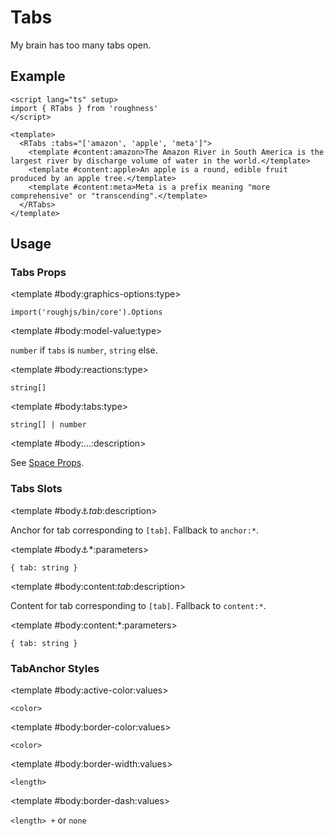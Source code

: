 <script lang="ts" setup>
import { RDetails, RSpace, RTable, RTabs, RText } from 'roughness'
</script>

# Tabs

My brain has too many tabs open.

## Example

<RDetails>
  <template #summary>Show Code</template>

```vue
<script lang="ts" setup>
import { RTabs } from 'roughness'
</script>

<template>
  <RTabs :tabs="['amazon', 'apple', 'meta']">
    <template #content:amazon>The Amazon River in South America is the largest river by discharge volume of water in the world.</template>
    <template #content:apple>An apple is a round, edible fruit produced by an apple tree.</template>
    <template #content:meta>Meta is a prefix meaning "more comprehensive" or "transcending".</template>
  </RTabs>
</template>
```

</RDetails>

<RTabs :tabs="['amazon', 'apple', 'meta']">
  <template #content:amazon>The Amazon River in South America is the largest river by discharge volume of water in the world.</template>
  <template #content:apple>An apple is a round, edible fruit produced by an apple tree.</template>
  <template #content:meta>Meta is a prefix meaning "more comprehensive" or "transcending".</template>
</RTabs>

## Usage

### Tabs Props

<RSpace overflow>
<RTable
  :columns="['name', 'type', 'default', 'description']"
  :rows="['graphics-options', 'model-value', 'reactions', 'tabs', '...']"
>
  <template #body:*:name="{ row }">{{ row }}</template>

  <template #body:graphics-options:type>

  `import('roughjs/bin/core').Options`

  </template>
  <template #body:graphics-options:description>

  [Options for Rough.js](https://github.com/rough-stuff/rough/wiki#options).

  See [Graphics Configuration](/components/graphics#component-prop).

  </template>

  <template #body:model-value:type>

  `number` if `tabs` is `number`, `string` else.

  </template>
  <template #body:model-value:description>

  Currently active tab key.

  </template>

  <template #body:reactions:type>

  `string[]`

  </template>
  <template #body:reactions:default>

  `['hover', 'focus-within', 'active']`

  </template>
  <template #body:reactions:description>

  States that trigger graphics redrawing.

  See [Reactions](/guide/theme#reactions).

  </template>

  <template #body:tabs:type>

  `string[] | number`

  </template>
  <template #body:tabs:default>
    <RText type="error">Required</RText>.
  </template>
  <template #body:tabs:description>

  Tab keys. Recommended to use all lowercase letters and hyphens and underscores.

  When specified as number, integer strings of `1...n` will be generated as values.

  </template>

  <template #body:...:description>

  See [Space Props](/components/space#props).

  </template>
</RTable>
</RSpace>

### Tabs Slots

<RSpace overflow>
<RTable
  :columns="['name', 'parameters', 'description']"
  :rows="['anchor:_tab_', 'anchor:*', 'content:_tab_', 'content:*']"
>
  <template #body:*:name="{ row }">{{ row.replace(/_(\w+)_/g, '[$1]') }}</template>

  <template #body:anchor:_tab_:description>

  Anchor for tab corresponding to `[tab]`. Fallback to `anchor:*`.

  </template>

  <template #body:anchor:*:parameters>

  `{ tab: string }`

  </template>
  <template #body:anchor:*:description>

  Anchor for each tab. Defaults to `startCase(tab)`.

  </template>

  <template #body:content:_tab_:description>

  Content for tab corresponding to `[tab]`. Fallback to `content:*`.

  </template>

  <template #body:content:*:parameters>

  `{ tab: string }`

  </template>
  <template #body:content:*:description>

  Content for each tab.

  </template>
</RTable>
</RSpace>

### TabAnchor Styles

<RSpace overflow>
<RTable
  :columns="['name', 'values', 'default', 'description']"
  :rows="['active-color', 'border-color', 'border-width', 'border-dash']"
>
  <template #body:*:name="{ row }">--r-tab-anchor-{{ row }}</template>

  <template #body:active-color:values>

  `<color>`

  </template>
  <template #body:active-color:default>

  `var(--r-common-primary-color)`

  </template>
  <template #body:active-color:description>
    Color of the tab anchor and its border when active.
  </template>

  <template #body:border-color:values>

  `<color>`

  </template>
  <template #body:border-color:default>

  `var(--r-common-text-color)`

  </template>
  <template #body:border-color:description>
    Color of the tab anchor border.
  </template>

  <template #body:border-width:values>

  `<length>`

  </template>
  <template #body:border-width:default>

  `2px` when focused or active, `1px` else

  </template>
  <template #body:border-width:description>
    Width of the tab anchor border.
  </template>

  <template #body:border-dash:values>

  `<length> +` or `none`

  </template>
  <template #body:border-dash:default>

  `8px` when hovered, `none` else

  </template>
  <template #body:border-dash:description>

  List of comma and/or whitespace separated the lengths of alternating dashes and gaps of the tab anchor border.

  An odd number of values will be repeated to yield an even number of values. Thus, `8` is equivalent to `8 8`.

  See [`stroke-dasharray`](https://developer.mozilla.org/en-US/docs/Web/SVG/Attribute/stroke-dasharray).

  </template>
</RTable>
</RSpace>
